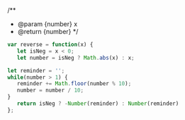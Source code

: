 /**
 * @param {number} x
 * @return {number}
 */
 ```javascript
var reverse = function(x) {
    let isNeg = x < 0;
    let number = isNeg ? Math.abs(x) : x;

let reminder = '';
while(number > 1) {
    reminder += Math.floor(number % 10);
    number = number / 10;
}
    return isNeg ? -Number(reminder) : Number(reminder)
};
```